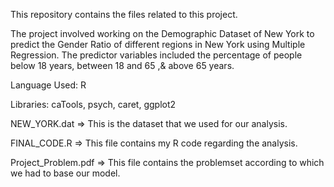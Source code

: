 This repository contains the files related to this project.

The project involved working on the Demographic Dataset of New York to predict the Gender Ratio of different regions in New York using Multiple Regression. The predictor variables included the percentage of people below 18 years, between 18 and 65 ,& above 65 years.

Language Used: R

Libraries: caTools, psych, caret, ggplot2

NEW_YORK.dat => This is the dataset that we used for our analysis.

FINAL_CODE.R => This file contains my R code regarding the analysis.

Project_Problem.pdf => This file contains the problemset according to which we had to base our model.
